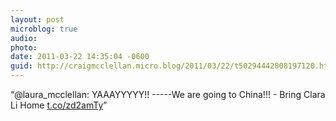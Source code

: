 ```yaml
---
layout: post
microblog: true
audio: 
photo: 
date: 2011-03-22 14:35:04 -0600
guid: http://craigmcclellan.micro.blog/2011/03/22/t50294442808197120.html
---
```

“@laura_mcclellan: YAAAYYYYY!! -----We are going to China!!! - Bring Clara Li Home [t.co/zd2amTy](http://t.co/zd2amTy)”
